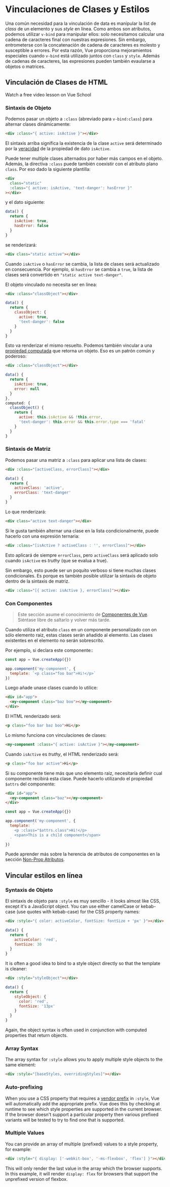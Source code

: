 # Vinculaciones de Clases y Estilos

Una común necesidad para la vinculación de data es manipular la list de _class_ de un elemento y sus _style_ en línea. Como ambos son atributos, podemos utilizar `v-bind` para manipular ellos: solo necesitamos calcular una cadena de caracteres final con nuestras expresiones. Sin embargo, entrometerse con la concatenación de cadena de caracteres es molesto y susceptible a errores. Por esta razón, Vue proporciona mejoramientos especiales cuando `v-bind` está utilizado juntos con `class` y `style`. Además de cadenas de caracteres, las expresiones pueden también evaularse a objetos o matrices.

## Vinculación de Clases de HTML
<VideoLesson href="https://vueschool.io/lessons/dynamic-css-classes-with-vue-3?friend=vuejs" title="Free Vue.js Dynamic Classes Lesson">Watch a free video lesson on Vue School</VideoLesson>

### Sintaxis de Objeto

Podemos pasar un objeto a `:class` (abreviado para `v-bind:class`) para
alternar clases dinámicamente:

```html
<div :class="{ active: isActive }"></div>
```

El sintaxis arriba significa la existencia de la clase `active` será determinado por la [veracidad](https://developer.mozilla.org/en-US/docs/Glossary/Truthy) de la propiedad de dato `isActive`.

Puede tener multiple clases alternados por haber más campos en el objeto. Además, la directiva `:class` puede también coexistir con el atributo plano `class`. Por eso dado la siguiente plantilla:

```html
<div
  class="static"
  :class="{ active: isActive, 'text-danger': hasError }"
></div>
```

y el dato siguiente:

```js
data() {
  return {
    isActive: true,
    hasError: false
  }
}
```

se renderizará:

```html
<div class="static active"></div>
```

Cuando `isActive` o `hasError` se cambia, la lista de clases será actualizado en consecuencia. Por ejemplo, si `hasError` se cambia a `true`, la lista de clases será convertido en `"static active text-danger"`.

El objeto vinculado no necesita ser en línea:

```html
<div :class="classObject"></div>
```

```js
data() {
  return {
    classObject: {
      active: true,
      'text-danger': false
    }
  }
}
```

Esto va renderizar el mismo resuelto. Podemos también vincular a una [propiedad computada](computed.md) que retorna un objeto. Eso es un patrón común y poderoso:

```html
<div :class="classObject"></div>
```

```js
data() {
  return {
    isActive: true,
    error: null
  }
},
computed: {
  classObject() {
    return {
      active: this.isActive && !this.error,
      'text-danger': this.error && this.error.type === 'fatal'
    }
  }
}
```

### Sintaxis de Matriz

Podemos pasar una matriz a `:class` para aplicar una lista de clases:

```html
<div :class="[activeClass, errorClass]"></div>
```

```js
data() {
  return {
    activeClass: 'active',
    errorClass: 'text-danger'
  }
}
```

Lo que renderizará:

```html
<div class="active text-danger"></div>
```

Si le gusta también alternar una clase en la lista condicionalmente, puede hacerlo con una expresión ternaria:

```html
<div :class="[isActive ? activeClass : '', errorClass]"></div>
```

Esto aplicará de siempre `errorClass`, pero `activeClass` será aplicado solo cuando `isActive` es _truthy_ (que se evalua a true).

Sin embargo, esto puede ser un poquito verboso si tiene muchas clases condicionales. Es porque es también posible utilizar la sintaxis de objeto dentro de la sintaxis de matriz.

```html
<div :class="[{ active: isActive }, errorClass]"></div>
```

### Con Componentes

> Este sección asume el conocimiento de [Componentes de Vue](component-basics.md). Siéntase libre de saltarlo y volver más tarde.

Cuando utiliza el atributo `class` en un componente personalizado con on sólo elemento raiz, estas clases serán añadido al elemento. Las clases existentes en el elemento no serán sobrescrito.

Por ejemplo, si declara este componente::

```js
const app = Vue.createApp({})

app.component('my-component', {
  template: `<p class="foo bar">Hi!</p>`
})
```

Luego añade unase clases cuando lo utilice:

```html
<div id="app">
  <my-component class="baz boo"></my-component>
</div>
```

El HTML renderizado será:

```html
<p class="foo bar baz boo">Hi</p>
```

Lo mismo funciona con vinculaciones de clases:

```html
<my-component :class="{ active: isActive }"></my-component>
```

Cuando `isActive` es _truthy_, el HTML renderizado será:

```html
<p class="foo bar active">Hi</p>
```

Si su componente tiene más que uno elemento raiz, necesitaría definir cual componente recibirá esta clase. Puede hacerlo utilizando el propiedad `$attrs` del componente:

```html
<div id="app">
  <my-component class="baz"></my-component>
</div>
```

```js
const app = Vue.createApp({})

app.component('my-component', {
  template: `
    <p :class="$attrs.class">Hi!</p>
    <span>This is a child component</span>
  `
})
```

Puede aprender más sobre la herencia de atributos de componentes en la sección [Non-Prop Atributos](component-attrs.html).

## Vincular estilos en línea

### Syntaxis de Objeto

El sintaxis de objeto para `:style` es muy sencillo - it looks almost like CSS, except it's a JavaScript object. You can use either camelCase or kebab-case (use quotes with kebab-case) for the CSS property names:

```html
<div :style="{ color: activeColor, fontSize: fontSize + 'px' }"></div>
```

```js
data() {
  return {
    activeColor: 'red',
    fontSize: 30
  }
}
```

It is often a good idea to bind to a style object directly so that the template is cleaner:

```html
<div :style="styleObject"></div>
```

```js
data() {
  return {
    styleObject: {
      color: 'red',
      fontSize: '13px'
    }
  }
}
```

Again, the object syntax is often used in conjunction with computed properties that return objects.

### Array Syntax

The array syntax for `:style` allows you to apply multiple style objects to the same element:

```html
<div :style="[baseStyles, overridingStyles]"></div>
```

### Auto-prefixing

When you use a CSS property that requires a [vendor prefix](https://developer.mozilla.org/en-US/docs/Glossary/Vendor_Prefix) in `:style`, Vue will automatically add the appropriate prefix. Vue does this by checking at runtime to see which style properties are supported in the current browser. If the browser doesn't support a particular property then various prefixed variants will be tested to try to find one that is supported.

### Multiple Values

You can provide an array of multiple (prefixed) values to a style property, for example:

```html
<div :style="{ display: ['-webkit-box', '-ms-flexbox', 'flex'] }"></div>
```

This will only render the last value in the array which the browser supports. In this example, it will render `display: flex` for browsers that support the unprefixed version of flexbox.
